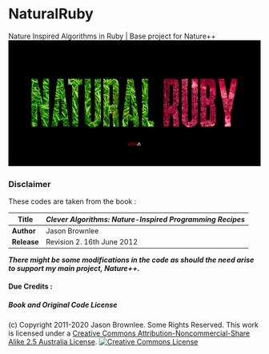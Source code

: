 # NaturalRuby
Nature Inspired Algorithms in Ruby | Base project for Nature++
![LabelNR](https://raw.githubusercontent.com/Saket-Upadhyay/NaturalRuby/master/.docs/NRuby.png)
### Disclaimer

These codes are taken from the book :

| Title | *Clever Algorithms: Nature-Inspired Programming Recipes*  |
|----|---|
|  **Author**  | Jason Brownlee  |  
|  **Release**  |  Revision 2. 16th June 2012 |

***There might be some modifications in the code as should the need arise to support my main project, Nature++.***




#### Due Credits : 
##### Book and Original Code License

(c) Copyright 2011-2020 Jason Brownlee. Some Rights Reserved.
This work is licensed under a <a rel="license" href="http://creativecommons.org/licenses/by-nc-sa/2.5/au/">Creative Commons Attribution-Noncommercial-Share Alike 2.5 Australia License</a>.
<a rel="license" href="http://creativecommons.org/licenses/by-nc-sa/2.5/au/">
<img alt="Creative Commons License" style="border-width:0" src="http://i.creativecommons.org/l/by-nc-sa/2.5/au/88x31.png" />
</a>
